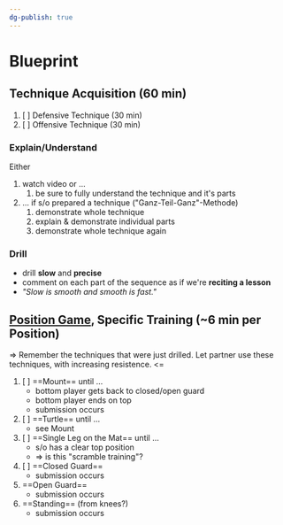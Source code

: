 ```yaml
---
dg-publish: true
---
```


# Blueprint

## Technique Acquisition (60 min)

1. [ ] Defensive Technique (30 min)
2. [ ] Offensive Technique (30 min)

### Explain/Understand

Either
1. watch video or ...
	1. be sure to fully understand the technique and it's parts
2. ... if s/o prepared a technique ("Ganz-Teil-Ganz"-Methode)
	1. demonstrate whole technique
	2. explain & demonstrate individual parts
	3. demonstrate whole technique again

### Drill

- drill **slow** and **precise**
- comment on each part of the sequence as if we're **reciting a lesson**
- *"Slow is smooth and smooth is fast."*

## [Position Game](https://www.bjjflowcharts.com/blogs/academy/train-like-the-death-squad), Specific Training (~6 min per Position)

=> Remember the techniques that were just drilled. Let partner use these techniques, with increasing resistence. <=

1. [ ] ==Mount== until …
	- bottom player gets back to closed/open guard
	- bottom player ends on top
	- submission occurs
2. [ ] ==Turtle== until …
	- see Mount
3. [ ] ==Single Leg on the Mat== until …
	- s/o has a clear top position
	- => is this "scramble training"?
4. [ ] ==Closed Guard==
	- submission occurs
5. ==Open Guard==
	- submission occurs
6. ==Standing== (from knees?)
	- submission occurs